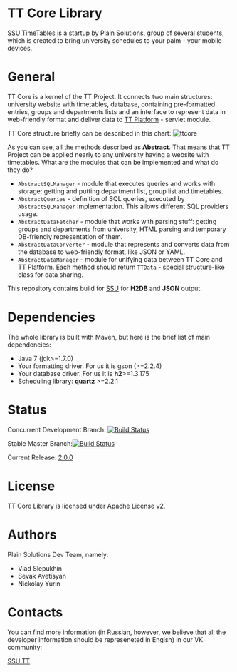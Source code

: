 TT Core Library
=======
[SSU TimeTables](http://ssutt.org) is a startup by Plain Solutions, group of several students, which is created to bring university schedules to your palm - your mobile devices.

General
================
TT Core is a kernel of the TT Project. It connects two main structures: university website with timetables, database, containing pre-formatted entries, groups and departments lists and an interface to represent data in web-friendly format and deliver data to  [TT Platform](https://github.com/plain-solutions/tt-platform) -  servlet module.

TT Core structure briefly can be described in this chart:
![ttcore](http://i.imgur.com/LPVCZTv.jpg)

As you can see, all the methods described as **Abstract**. That means that TT Project can be applied nearly to any university having a website with timetables. What are the modules that can be implemented and what do they do?

 * `AbstractSQLManager` - module that executes queries and works with storage: getting and putting department list, group list and timetables.
 * `AbstractQueries` - definition of SQL queries, executed by `AbstractSQLManager` implementation. This allows different SQL providers usage.
 *  `AbstractDataFetcher` - module that works with parsing stuff: getting groups and departments from university, HTML parsing and temporary DB-friendly representation of them.
 *  `AbstractDataConverter` - module that represents and converts data from the database to web-friendly format, like JSON or YAML.
 *  `AbstractDataManager` - module for unifying data between TT Core and TT Platform. Each method should return `TTData` - special structure-like class for data sharing. 

This repository contains build for [SSU](http://www.sgu.ru/) for **H2DB** and **JSON** output.

Dependencies
============
The whole library is built with Maven, but here is the brief list of main dependencies:

* Java 7 (jdk>=1.7.0)
* Your formatting driver. For us it is gson (>=2.2.4)
* Your database driver. For us it is **h2**>=1.3.175
* Scheduling library: **quartz** >=2.2.1


Status 
======
Concurrent Development Branch: [![Build Status](https://travis-ci.org/Plain-Solutions/tt-core.svg?branch=dev)](https://travis-ci.org/Plain-Solutions/tt-core)

Stable Master Branch:[![Build Status](https://travis-ci.org/Plain-Solutions/tt-core.svg?branch=master)](https://travis-ci.org/Plain-Solutions/tt-core)

Current  Release: [2.0.0](https://github.com/Plain-Solutions/tt-core/releases/tag/2.0.0)

License
=======
TT Core Library is licensed under Apache License v2.

Authors
=======
Plain Solutions Dev Team, namely:
 
 * Vlad Slepukhin
 * Sevak Avetisyan
 * Nickolay Yurin 
 
Contacts
========
You can find more information (in Russian, however, we believe that all the developer information should be represeneted in Engish) in our VK community: 

[SSU TT](http://vk.com/ssutt)
